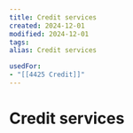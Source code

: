 ```yaml
---
title: Credit services
created: 2024-12-01
modified: 2024-12-01
tags: 
alias: Credit services

usedFor:
- "[[4425 Credit]]"
---
```

# Credit services
